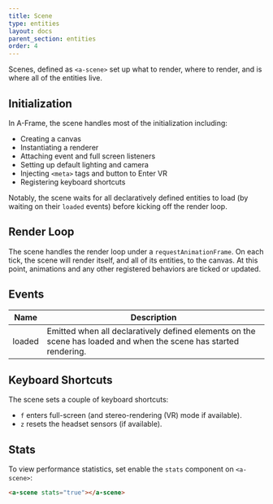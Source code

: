 ```yaml
---
title: Scene
type: entities
layout: docs
parent_section: entities
order: 4
---
```


Scenes, defined as `<a-scene>` set up what to render, where to render, and is
where all of the entities live.

## Initialization

In A-Frame, the scene handles most of the initialization including:

- Creating a canvas
- Instantiating a renderer
- Attaching event and full screen listeners
- Setting up default lighting and camera
- Injecting `<meta>` tags and button to Enter VR
- Registering keyboard shortcuts

Notably, the scene waits for all declaratively defined entities to load (by
waiting on their `loaded` events) before kicking off the render loop.

## Render Loop

The scene handles the render loop under a `requestAnimationFrame`. On each
tick, the scene will render itself, and all of its entities, to the canvas.  At
this point, animations and any other registered behaviors are ticked or
updated.

## Events

| Name   | Description |
| ----   | ----------- |
| loaded | Emitted when all declaratively defined elements on the scene has loaded and when the scene has started rendering. |

## Keyboard Shortcuts

The scene sets a couple of keyboard shortcuts:

- `f` enters full-screen (and stereo-rendering (VR) mode if available).
- `z` resets the headset sensors (if available).

## Stats

To view performance statistics, set enable the `stats` component on `<a-scene>`:

```html
<a-scene stats="true"></a-scene>
```
